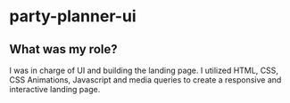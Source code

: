 # party-planner-ui

## What was my role?
I was in charge of UI and building the landing page. I utilized
HTML, CSS, CSS Animations, Javascript and media queries to
create a responsive and interactive landing page.
